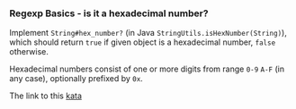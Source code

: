 ### Regexp Basics - is it a hexadecimal number?

Implement `String#hex_number?` (in Java `StringUtils.isHexNumber(String)`), which should return `true` if given object is a hexadecimal number, `false` otherwise.

Hexadecimal numbers consist of one or more digits from range `0-9` `A-F` (in any case), optionally prefixed by `0x`.

The link to this [kata](https://www.codewars.com/kata/regexp-basics-is-it-a-hexadecimal-number/java)
